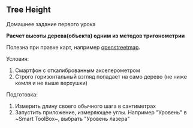 ## Tree Height

Домашнее задание первого урока

**Расчет высоты дерева(объекта) одним из методов тригонометрии**

Полезна при правке карт, например [openstreetmap](https://openstreetmap.org).

Условия: 
1. Смартфон с откалиброванным акселерометром
2. Строго горизонтальный взгляд попадает на само дерево (не ниже комля и не выше верхушки) 

Подготовка:
1. Измерить длину своего обычного шага в сантиметрах
2. Запустить приложение, измеряющее углы. Например "Уровень" в ~Smart ToolBox~, выбрать "Уровень лазера"
